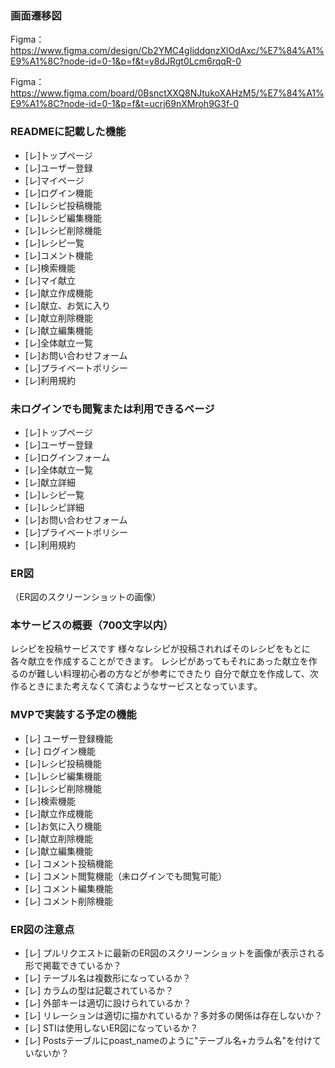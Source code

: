 ### 画面遷移図
Figma：https://www.figma.com/design/Cb2YMC4gIiddqnzXlOdAxc/%E7%84%A1%E9%A1%8C?node-id=0-1&p=f&t=y8dJRgt0Lcm6rqqR-0

Figma：https://www.figma.com/board/0BsnctXXQ8NJtukoXAHzM5/%E7%84%A1%E9%A1%8C?node-id=0-1&p=f&t=ucrj69nXMroh9G3f-0

### READMEに記載した機能
- [レ]トップページ
- [レ]ユーザー登録
- [レ]マイページ
- [レ]ログイン機能
- [レ]レシピ投稿機能
- [レ]レシピ編集機能
- [レ]レシピ削除機能
- [レ]レシピ一覧
- [レ]コメント機能
- [レ]検索機能
- [レ]マイ献立
- [レ]献立作成機能
- [レ]献立、お気に入り
- [レ]献立削除機能
- [レ]献立編集機能
- [レ]全体献立一覧
- [レ]お問い合わせフォーム
- [レ]プライベートポリシー
- [レ]利用規約

### 未ログインでも閲覧または利用できるページ
- [レ]トップページ
- [レ]ユーザー登録
- [レ]ログインフォーム
- [レ]全体献立一覧
- [レ]献立詳細
- [レ]レシピ一覧
- [レ]レシピ詳細
- [レ]お問い合わせフォーム
- [レ]プライベートポリシー
- [レ]利用規約

### ER図
（ER図のスクリーンショットの画像）

### 本サービスの概要（700文字以内）
レシピを投稿サービスです
様々なレシピが投稿されればそのレシピをもとに各々献立を作成することができます。
レシピがあってもそれにあった献立を作るのが難しい料理初心者の方などが参考にできたり
自分で献立を作成して、次作るときにまた考えなくて済むようなサービスとなっています。
### MVPで実装する予定の機能
- [レ] ユーザー登録機能
- [レ] ログイン機能
- [レ]レシピ投稿機能
- [レ]レシピ編集機能
- [レ]レシピ削除機能
- [レ]検索機能
- [レ]献立作成機能
- [レ]お気に入り機能
- [レ]献立削除機能
- [レ]献立編集機能
- [レ] コメント投稿機能
- [レ] コメント閲覧機能（未ログインでも閲覧可能）
- [レ] コメント編集機能
- [レ] コメント削除機能

### ER図の注意点
- [レ] プルリクエストに最新のER図のスクリーンショットを画像が表示される形で掲載できているか？
- [レ] テーブル名は複数形になっているか？
- [レ] カラムの型は記載されているか？
- [レ] 外部キーは適切に設けられているか？
- [レ] リレーションは適切に描かれているか？多対多の関係は存在しないか？
- [レ] STIは使用しないER図になっているか？
- [レ] Postsテーブルにpoast_nameのように"テーブル名+カラム名"を付けていないか？